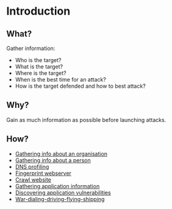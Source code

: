 # Introduction

## What?

Gather information:

* Who is the target?
* What is the target?
* Where is the target?
* When is the best time for an attack?
* How is the target defended and how to best attack?
 
## Why?

Gain as much information as possible before launching attacks.

## How?

* [Gathering info about an organisation](organisation.md)
* [Gathering info about a person](person.md)
* [DNS profiling](dns.md)
* [Fingerprint webserver](fingerprint-webserver.md)
* [Crawl website](crawl-site.md)
* [Gathering application information](app.md)
* [Discovering application vulnerabilities](app-vulns.md)
* [War-dialing-driving-flying-shipping](war-dialing-driving-flying-shipping.md)
